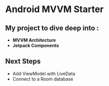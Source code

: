 # Android MVVM Starter  
My project to dive deep into :  
-
- **MVVM Architecture**  
- **Jetpack Components**  

## Next Steps  
- Add ViewModel with LiveData  
- Connect to a Room database  

